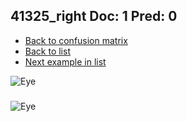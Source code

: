 ## 41325_right Doc: 1 Pred: 0
- [Back to confusion matrix](https://github.com/juliandewit/kaggle_retinopathy/blob/master/matrix.md)
- [Back to list](https://github.com/juliandewit/kaggle_retinopathy/blob/master/lists/10/list.md)
- [Next example in list](https://github.com/juliandewit/kaggle_retinopathy/blob/master/lists/10/41/41379_right.md)

![Eye](https://retinopaty.blob.core.windows.net/size1024/41325_right_1.jpeg)

### 

![Eye]()
